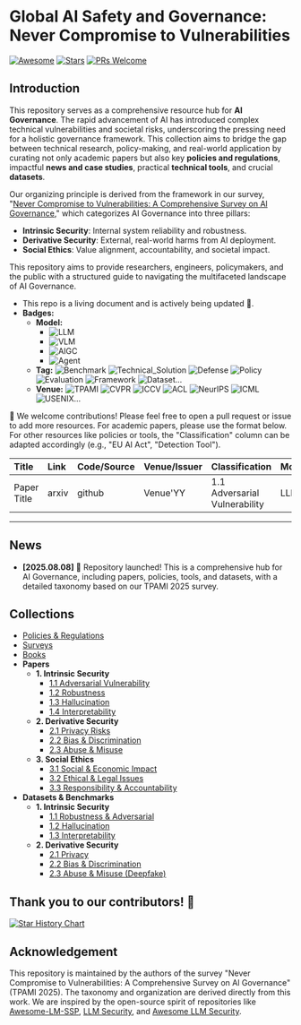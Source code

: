 # Global AI Safety and Governance: Never Compromise to Vulnerabilities

[![Awesome](https://awesome.re/badge.svg)](https://awesome.re)
[![Stars](https://img.shields.io/github/stars/ZTianle/Awesome-AI-SG)](https://github.com/ZTianle/Awesome-AI-SG/stargazers)
[![PRs Welcome](https://img.shields.io/badge/PRs-welcome-brightgreen.svg?style=flat-square)](http://makeapullrequest.com)

## Introduction

This repository serves as a comprehensive resource hub for **AI Governance**. The rapid advancement of AI has introduced complex technical vulnerabilities and societal risks, underscoring the pressing need for a holistic governance framework. This collection aims to bridge the gap between technical research, policy-making, and real-world application by curating not only academic papers but also key **policies and regulations**, impactful **news and case studies**, practical **technical tools**, and crucial **datasets**.

Our organizing principle is derived from the framework in our survey, "[Never Compromise to Vulnerabilities: A Comprehensive Survey on Al Governance](https://example.com/link_to_your_paper.pdf)," which categorizes AI Governance into three pillars:
* **Intrinsic Security**: Internal system reliability and robustness.
* **Derivative Security**: External, real-world harms from AI deployment.
* **Social Ethics**: Value alignment, accountability, and societal impact.

This repository aims to provide researchers, engineers, policymakers, and the public with a structured guide to navigating the multifaceted landscape of AI Governance.

- This repo is a living document and is actively being updated :seedling:.
- **Badges:**
    - **Model:**
        - ![LLM](https://img.shields.io/badge/LLM-589cf4)
        - ![VLM](https://img.shields.io/badge/VLM-c7688b)
        - ![AIGC](https://img.shields.io/badge/AIGC-a99cf4)
        - ![Agent](https://img.shields.io/badge/Agent-964B00)
    - **Tag:** ![Benchmark](https://img.shields.io/badge/Benchmark-87b800) ![Technical_Solution](https://img.shields.io/badge/Technical_Solution-87b800) ![Defense](https://img.shields.io/badge/Defense-87b800) ![Policy](https://img.shields.io/badge/Policy-87b800) ![Evaluation](https://img.shields.io/badge/Evaluation-87b800) ![Framework](https://img.shields.io/badge/Framework-87b800) ![Dataset](https://img.shields.io/badge/Dataset-87b800)...
    - **Venue:** ![TPAMI](https://img.shields.io/badge/TPAMI-f1b800) ![CVPR](https://img.shields.io/badge/CVPR-f1b800) ![ICCV](https://img.shields.io/badge/ICCV-f1b800) ![ACL](https://img.shields.io/badge/ACL-f1b800) ![NeurIPS](https://img.shields.io/badge/NeurIPS-f1b800) ![ICML](https://img.shields.io/badge/ICML-f1b800) ![USENIX](https://img.shields.io/badge/USENIX-f1b800)...

:sunflower: We welcome contributions! Please feel free to open a pull request or issue to add more resources. For academic papers, please use the format below. For other resources like policies or tools, the "Classification" column can be adapted accordingly (e.g., "EU AI Act", "Detection Tool").

| Title | Link | Code/Source | Venue/Issuer | Classification | Model | Tag |
| :--- | :--- | :--- | :--- | :--- | :--- | :--- |
| Paper Title | arxiv | github | Venue'YY | 1.1 Adversarial Vulnerability | LLM | Defense |

---
## News
- **[2025.08.08]** &#x1f680; Repository launched! This is a comprehensive hub for AI Governance, including papers, policies, tools, and datasets, with a detailed taxonomy based on our TPAMI 2025 survey.

## Collections

- [Policies & Regulations](collections/policies.md)
- [Surveys](collections/surveys.md)
- [Books](collections/books.md)
- **Papers**
    - **1. Intrinsic Security**
        - [1.1 Adversarial Vulnerability](collections/papers/intrinsic_security/adversarial_vulnerability.md)
        - [1.2 Robustness](collections/papers/intrinsic_security/robustness.md)
        - [1.3 Hallucination](collections/papers/intrinsic_security/hallucination.md)
        - [1.4 Interpretability](collections/papers/intrinsic_security/interpretability.md)
    - **2. Derivative Security**
        - [2.1 Privacy Risks](collections/papers/derivate_security/privacy.md)
        - [2.2 Bias & Discrimination](collections/papers/derivate_security/bias_discrimination.md)
        - [2.3 Abuse & Misuse](collections/papers/derivate_security/abuse_misuse.md)
    - **3. Social Ethics**
        - [3.1 Social & Economic Impact](collections/papers/social_ethics/social_economic_impact.md)
        - [3.2 Ethical & Legal Issues](collections/papers/social_ethics/ethical_legal.md)
        - [3.3 Responsibility & Accountability](collections/papers/social_ethics/responsibility_accountability.md)
- **Datasets & Benchmarks**
    - **1. Intrinsic Security**
        - [1.1 Robustness & Adversarial](collections/benchmarks/intrinsic_security/robustness.md)
        - [1.2 Hallucination](collections/benchmarks/intrinsic_security/hallucination.md)
        - [1.3 Interpretability](collections/benchmarks/intrinsic_security/interpretability.md)
    - **2. Derivative Security**
        - [2.1 Privacy](collections/benchmarks/derivate_security/privacy.md)
        - [2.2 Bias & Discrimination](collections/benchmarks/derivate_security/bias_discrimination.md)
        - [2.3 Abuse & Misuse (Deepfake)](collections/benchmarks/derivate_security/abuse_misuse.md)


## Thank you to our contributors! 🙏

[![Star History Chart](https://api.star-history.com/svg?repos=ZTianle/Awesome-AI-SG&type=Date)](https://star-history.com/#ZTianle/Awesome-AI-SG&Date)

## Acknowledgement

This repository is maintained by the authors of the survey "Never Compromise to Vulnerabilities: A Comprehensive Survey on Al Governance" (TPAMI 2025). The taxonomy and organization are derived directly from this work. We are inspired by the open-source spirit of repositories like [Awesome-LM-SSP](https://github.com/ThuCCSLab/Awesome-LM-SSP), [LLM Security](https://llmsecurity.net/), and [Awesome LLM Security](https://github.com/corca-ai/awesome-llm-security).
